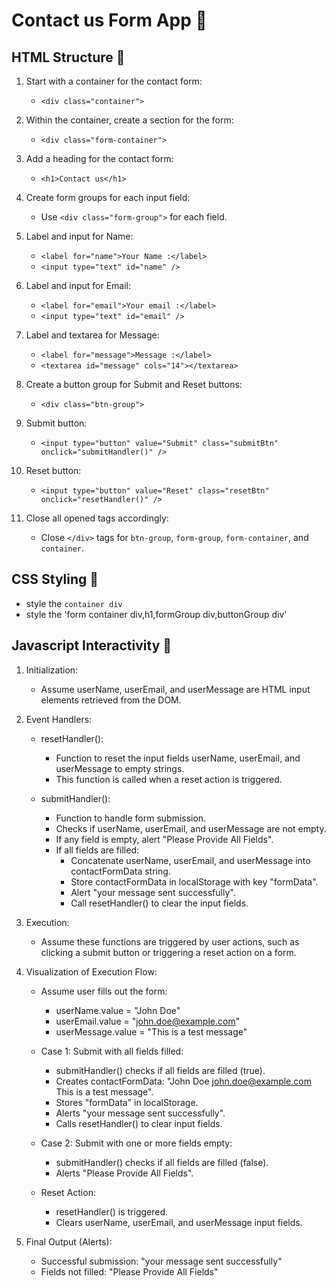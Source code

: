 # Contact us Form App 📩

## HTML Structure 🧱

1. Start with a container for the contact form:

   - `<div class="container">`

2. Within the container, create a section for the form:

   - `<div class="form-container">`

3. Add a heading for the contact form:

   - `<h1>Contact us</h1>`

4. Create form groups for each input field:

   - Use `<div class="form-group">` for each field.

5. Label and input for Name:

   - `<label for="name">Your Name :</label>`
   - `<input type="text" id="name" />`

6. Label and input for Email:

   - `<label for="email">Your email :</label>`
   - `<input type="text" id="email" />`

7. Label and textarea for Message:

   - `<label for="message">Message :</label>`
   - `<textarea id="message" cols="14"></textarea>`

8. Create a button group for Submit and Reset buttons:

   - `<div class="btn-group">`

9. Submit button:

   - `<input type="button" value="Submit" class="submitBtn" onclick="submitHandler()" />`

10. Reset button:

    - `<input type="button" value="Reset" class="resetBtn" onclick="resetHandler()" />`

11. Close all opened tags accordingly:
    - Close `</div>` tags for `btn-group`, `form-group`, `form-container`, and `container`.

## CSS Styling 🌈

- style the `container div`
- style the 'form container div,h1,formGroup div,buttonGroup div'

## Javascript Interactivity 🚀

1. Initialization:

   - Assume userName, userEmail, and userMessage are HTML input elements retrieved from the DOM.

2. Event Handlers:

   - resetHandler():

     - Function to reset the input fields userName, userEmail, and userMessage to empty strings.
     - This function is called when a reset action is triggered.

   - submitHandler():
     - Function to handle form submission.
     - Checks if userName, userEmail, and userMessage are not empty.
     - If any field is empty, alert "Please Provide All Fields".
     - If all fields are filled:
       - Concatenate userName, userEmail, and userMessage into contactFormData string.
       - Store contactFormData in localStorage with key "formData".
       - Alert "your message sent successfully".
       - Call resetHandler() to clear the input fields.

3. Execution:

   - Assume these functions are triggered by user actions, such as clicking a submit button or triggering a reset action on a form.

4. Visualization of Execution Flow:

   - Assume user fills out the form:

     - userName.value = "John Doe"
     - userEmail.value = "john.doe@example.com"
     - userMessage.value = "This is a test message"

   - Case 1: Submit with all fields filled:

     - submitHandler() checks if all fields are filled (true).
     - Creates contactFormData: "John Doe john.doe@example.com This is a test message".
     - Stores "formData" in localStorage.
     - Alerts "your message sent successfully".
     - Calls resetHandler() to clear input fields.

   - Case 2: Submit with one or more fields empty:

     - submitHandler() checks if all fields are filled (false).
     - Alerts "Please Provide All Fields".

   - Reset Action:
     - resetHandler() is triggered.
     - Clears userName, userEmail, and userMessage input fields.

5. Final Output (Alerts):

   - Successful submission: "your message sent successfully"
   - Fields not filled: "Please Provide All Fields"
